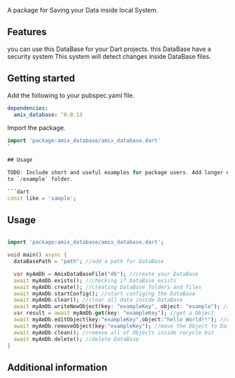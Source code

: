 A package for Saving your Data inside local System.

## Features

you can use this DataBase for your Dart projects.
this DataBase have a security system This system will detect changes inside DataBase files.

## Getting started

Add the following to your pubspec.yaml file.

```yaml
dependencies:
  amix_database: ^0.0.13
```

Import the package.

```dart
import 'package:amix_database/amix_database.dart'
`

## Usage

TODO: Include short and useful examples for package users. Add longer examples
to `/example` folder. 

```dart
const like = 'sample';
```

## Usage

```dart

import 'package:amix_database/amix_database.dart';

void main() async {
  dataBasePath = "path"; //add a path for DataBase

  var myAmDb = AmixDataBaseFile("db"); //create your DataBase
  await myAmDb.exists(); //checking if DataBase exists
  await myAmDb.create(); //creating DataBase folders and files
  await myAmDb.startConfig(); //start configing the DataBase
  await myAmDb.clear(); //clear all data inside DataBase
  await myAmDb.writeNewObject(key: "exampleKey", object: "example"); //create a object inside dataBase
  var result = await myAmDb.get(key: "exampleKey"); //get a Object
  await myAmDb.editObject(key:"exampleKey",object:"hello World!!"); //edit the Object
  await myAmDb.removeObject(key:"exampleKey"); //move the Object to DataBase recycle bin
  await myAmDb.clean(); //remove all of Objects inside recycle bin
  await myAmDb.delete(); //delete DataBase
}

```

## Additional information
